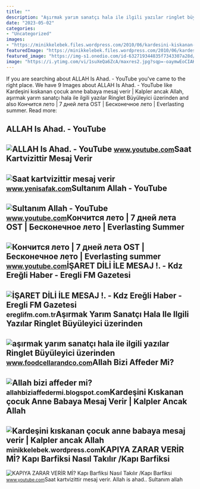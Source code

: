 ```yaml
---
title: ""
description: "Aşırmak yarım sanatçı hala ile ilgili yazılar ringlet büyüleyici üzerinden"
date: "2023-05-02"
categories:
- "Uncategorized"
images:
- "https://minikkelebek.files.wordpress.com/2010/06/kardesini-kiskanan-cocuk-anne-babaya-mesaj-verir.jpg?w=300"
featuredImage: "https://minikkelebek.files.wordpress.com/2010/06/kardesini-kiskanan-cocuk-anne-babaya-mesaj-verir.jpg?w=300"
featured_image: "https://img-s1.onedio.com/id-632719344835f7343307a28d/rev-0/w-620/f-jpg/s-5a0217513c72cfc992bf4b8ef476983a9f3f81d7.jpg"
image: "https://i.ytimg.com/vi/1suXeQa6ZcA/maxres2.jpg?sqp=-oaymwEoCIAKENAF8quKqQMcGADwAQH4Ac4FgAKACooCDAgAEAEYYiBiKGIwDw==&amp;rs=AOn4CLBufpBuTTBvtGbdOJfl1jHid8FcyA"
---
```


If you are searching about ALLAH Is Ahad. - YouTube you've came to the right place. We have 9 Images about ALLAH Is Ahad. - YouTube like Kardeşini kıskanan çocuk anne babaya mesaj verir | Kalpler ancak Allah, aşırmak yarım sanatçı hala ile ilgili yazılar Ringlet Büyüleyici üzerinden and also Кончится лето | 7 дней лета OST | Бесконечное лето | Everlasting summer. Read more:

ALLAH Is Ahad. - YouTube
------------------------

 ![ALLAH Is Ahad. - YouTube](https://i.ytimg.com/vi/1suXeQa6ZcA/maxres2.jpg?sqp=-oaymwEoCIAKENAF8quKqQMcGADwAQH4Ac4FgAKACooCDAgAEAEYYiBiKGIwDw==&rs=AOn4CLBufpBuTTBvtGbdOJfl1jHid8FcyA) <small>www.youtube.com</small>Saat Kartvizittir Mesaj Verir
-----------------------------

 ![Saat kartvizittir mesaj verir](https://image.yenisafak.com/resim/site/615x326/saatkartviz2b08aa52.jpg) <small>www.yenisafak.com</small>Sultanım Allah - YouTube
------------------------

 ![Sultanım Allah - YouTube](https://i.ytimg.com/vi/zIkjU4fcYa4/maxresdefault.jpg) <small>www.youtube.com</small>Кончится лето | 7 дней лета OST | Бесконечное лето | Everlasting Summer
-----------------------------------------------------------------------

 ![Кончится лето | 7 дней лета OST | Бесконечное лето | Everlasting summer](https://i.ytimg.com/vi/CICd7r_fCyA/maxresdefault.jpg) <small>www.youtube.com</small>İŞARET DİLİ İLE MESAJ !. - Kdz Ereğli Haber - Eregli FM Gazetesi
----------------------------------------------------------------

 ![İŞARET DİLİ İLE MESAJ !. - Kdz Ereğli Haber - Eregli FM Gazetesi](https://ereglifm.com.tr/pic/1000x516-70_img/yuklenen/buyuk-isaret-dili-ile-mesaj-169-1643217502.jpg) <small>ereglifm.com.tr</small>Aşırmak Yarım Sanatçı Hala Ile Ilgili Yazılar Ringlet Büyüleyici üzerinden
--------------------------------------------------------------------------

 ![aşırmak yarım sanatçı hala ile ilgili yazılar Ringlet Büyüleyici üzerinden](https://img-s1.onedio.com/id-632719344835f7343307a28d/rev-0/w-620/f-jpg/s-5a0217513c72cfc992bf4b8ef476983a9f3f81d7.jpg) <small>www.foodcellarandco.com</small>Allah Bizi Affeder Mi?
----------------------

 ![Allah bizi affeder mi?](https://img.youtube.com/vi/eTIZ5kMsIU0/0.jpg) <small>allahbiziaffedermi.blogspot.com</small>Kardeşini Kıskanan çocuk Anne Babaya Mesaj Verir | Kalpler Ancak Allah
----------------------------------------------------------------------

 ![Kardeşini kıskanan çocuk anne babaya mesaj verir | Kalpler ancak Allah](https://minikkelebek.files.wordpress.com/2010/06/kardesini-kiskanan-cocuk-anne-babaya-mesaj-verir.jpg?w=300) <small>minikkelebek.wordpress.com</small>KAPIYA ZARAR VERİR Mİ? Kapı Barfiksi Nasıl Takılır /Kapı Barfiksi
-----------------------------------------------------------------

 ![KAPIYA ZARAR VERİR Mİ? Kapı Barfiksi Nasıl Takılır /Kapı Barfiksi](https://i.ytimg.com/vi/L21cIHvNP24/maxresdefault.jpg) <small>www.youtube.com</small>Saat kartvizittir mesaj verir. Allah is ahad.. Sultanım allah
